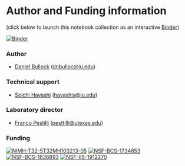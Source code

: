 # Author and Funding information

(click below to launch this notebook collection as an interactive [Binder](https://mybinder.org/))

[![Binder](https://mybinder.org/badge_logo.svg)](https://mybinder.org/v2/gh/DanNBullock/WiMSE/master)

### Author
- [Daniel Bullock](https://github.com/DanNBullock) (dnbulloc@iu.edu)

### Technical support
- [Soichi Hayashi](https://github.com/soichih) (hayashis@iu.edu)

### Laboratory  director
- [Franco Pestilli](https://github.com/francopestilli) (pesttilli@utexas.edu)

### Funding 
[![NIMH-T32-5T32MH103213-05](https://img.shields.io/badge/NIMH_T32-5T32MH103213--05-blue.svg)](https://projectreporter.nih.gov/project_info_description.cfm?aid=9725739)
[![NSF-BCS-1734853](https://img.shields.io/badge/NSF_BCS-1734853-blue.svg)](https://nsf.gov/awardsearch/showAward?AWD_ID=1734853)
[![NSF-BCS-1636893](https://img.shields.io/badge/NSF_BCS-1636893-blue.svg)](https://nsf.gov/awardsearch/showAward?AWD_ID=1636893)
[![NSF-IIS-1912270](https://img.shields.io/badge/NSF_IIS-1912270-blue.svg)](https://nsf.gov/awardsearch/showAward?AWD_ID=1912270)

